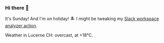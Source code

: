 ### Hi there :wave:

It's Sunday! And I'm on holiday! :desert_island: I might be tweaking my [Slack workspace analyzer action](https://github.com/bewuethr/slack-analyzer).

Weather in Lucerne CH: overcast, at +18°C.
